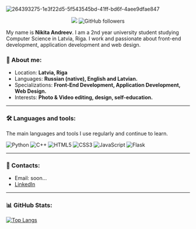 ![264393275-1e3f22d5-5f543545bd-41ff-bd6f-4aee9dfae847](https://github.com/user-attachments/assets/30b99e05-e006-46fc-9222-fbed5521e1bc)

<div align="center">

![](https://komarev.com/ghpvc/?username=juicebucket&style=for-the-badge&color=blue)
![GitHub followers](https://img.shields.io/github/followers/juicebucket?label=Follow&style=for-the-badge)


</div>

My name is **Nikita Andreev**. I am a 2nd year university student studying Computer Science in Latvia, Riga. I work and passionate about front-end development, application development and web design.

### 🔖 About me:
- Location: **Latvia, Riga**
- Languages: **Russian (native), English and Latvian.**
- Specializations: **Front-End Development, Application Development, Web Design.**
- Interests: **Photo & Video editing, design, self-education.**

---

### 🛠️ Languages and tools:
The main languages and tools I use regularly and continue to learn.


![Python](https://img.shields.io/badge/python-3670A0?style=for-the-badge&logo=python&logoColor=ffdd54)
![C++](https://img.shields.io/badge/c++-%2300599C.svg?style=for-the-badge&logo=c%2B%2B&logoColor=white)
![HTML5](https://img.shields.io/badge/html5-%23E34F26.svg?style=for-the-badge&logo=html5&logoColor=white)
![CSS3](https://img.shields.io/badge/css3-%231572B6.svg?style=for-the-badge&logo=css3&logoColor=white)
![JavaScript](https://img.shields.io/badge/javascript-%23323330.svg?style=for-the-badge&logo=javascript&logoColor=%23F7DF1E)
![Flask](https://img.shields.io/badge/flask-%23000.svg?style=for-the-badge&logo=flask&logoColor=white)

---

### 📩 Contacts:
- Email: soon...
- <a href="https://www.linkedin.com/in/nikita-andreev-78b694314/">
    LinkedIn
</a>

---

### 📊 GitHub Stats:

[![Top Langs](https://github-readme-stats.vercel.app/api/top-langs/?username=juicebucket&layout=compact)](https://github.com/juicebucket/github-readme-stats)

